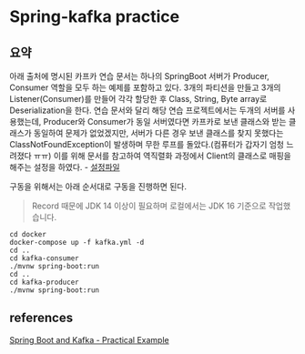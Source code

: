# Spring-kafka practice

## 요약
아래 출처에 명시된 카프카 연습 문서는 하나의 SpringBoot 서버가 Producer, Consumer 역할을 모두 하는 예제를 포함하고 있다. 
3개의 파티션을 만들고 3개의 Listener(Consumer)를 만들어 각각 할당한 후 Class, String, Byte array로 Deserialization을 한다.
연습 문서와 달리 해당 연습 프로젝트에서는 두개의 서버를 사용했는데, Producer와 Consumer가 동일 서버였다면 카프카로 보낸 클래스와 받는 클래스가 동일하여 문제가 없었겠지만,
서버가 다른 경우 보낸 클래스를 찾지 못했다는 ClassNotFoundException이 발생하며 무한 루프를 돌았다.(컴퓨터가 갑자기 엄청 느려졌다 ㅠㅠ)
이를 위해 문서를 참고하여 역직렬화 과정에서 Client의 클래스로 매핑을 해주는 설정을 하였다. - [설정파일](/kafka-consumer/src/main/java/com/flaxingerkafka/kafkaconsumer/kafka/config/KafkaConfig.java)


구동을 위해서는 아래 순서대로 구동을 진행하면 된다.
> Record 때문에 JDK 14 이상이 필요하며 로컬에서는 JDK 16 기준으로 작업했습니다. 
```
cd docker
docker-compose up -f kafka.yml -d
cd ..
cd kafka-consumer
./mvnw spring-boot:run
cd ..
cd kafka-producer
./mvnw spring-boot:run
```

## references
[Spring Boot and Kafka - Practical Example](https://thepracticaldeveloper.com/spring-boot-kafka-config/)


